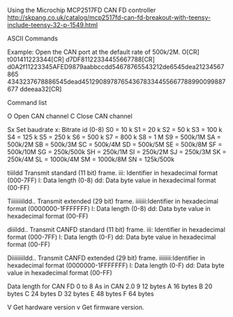 
Using the Microchip MCP2517FD CAN FD controller
http://skpang.co.uk/catalog/mcp2517fd-can-fd-breakout-with-teensy-include-teensy-32-p-1549.html

ASCII Commands

Example: Open the CAN port at the default rate of 500k/2M. 
O[CR]<br>
t001411223344[CR]
d7DF81122334455667788[CR]
d0A2f11223345AFED9879aabbccdd54678765543212de6545dea21234567865 4343237678886545dead451290897876543678334455667788990099887677 ddeeaa32[CR]

Command list

O Open CAN channel 
C Close CAN channel

Sx Set baudrate
x: Bitrate id (0-8)
S0 = 10 k
S1 = 20 k
S2 = 50 k
S3 = 100 k
S4 = 125 k
S5 = 250 k
S6 = 500 k
S7 = 800 k
S8 = 1 M
S9 = 500k/1M 
SA = 500k/2M 
SB = 500k/3M 
SC = 500k/4M 
SD = 500k/5M 
SE = 500k/8M 
SF = 500k/10M 
SG = 250k/500k 
SH = 250k/1M 
SI = 250k/2M
SJ = 250k/3M
SK = 250k/4M 
SL = 1000k/4M 
SM = 1000k/8M 
SN = 125k/500k     

tiiildd
Transmit standard (11 bit) frame.
iii: Identifier in hexadecimal format (000-7FF)
l: Data length (0-8)
dd: Data byte value in hexadecimal format (00-FF)

Tiiiiiiiildd..
Transmit extended (29 bit) frame.
iiiiiii:Identifier in hexadecimal format (0000000-1FFFFFFF) l: Data length (0-8)
dd: Data byte value in hexadecimal format (00-FF)

diiildd..
Transmit CANFD standard (11 bit) frame.
iii: Identifier in hexadecimal format (000-7FF)
l: Data length (0-F)
dd: Data byte value in hexadecimal format (00-FF)

Diiiiiiiildd..
Transmit CANFD extended (29 bit) frame.
iiiiiiii:Identifier in hexadecimal format (0000000-1FFFFFFF) l: Data length (0-F)
dd: Data byte value in hexadecimal format (00-FF)


Data length for CAN FD
0 to 8   As in CAN 2.0
9  12 bytes
A  16 bytes
B  20 bytes
C  24 bytes
D  32 bytes
E  48 bytes
F  64 bytes


V Get hardware version
v Get firmware version.




